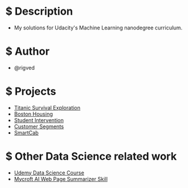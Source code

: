# $ Description
* My solutions for Udacity's Machine Learning nanodegree curriculum.

# $ Author
* @rigved

# $ Projects
* [Titanic Survival Exploration](https://github.com/rigved/udacity-machine-learning/tree/master/projects/titanic_survival_exploration)
* [Boston Housing](https://github.com/rigved/udacity-machine-learning/tree/master/projects/boston_housing)
* [Student Intervention](https://github.com/rigved/udacity-machine-learning/tree/master/projects/student_intervention)
* [Customer Segments](https://github.com/rigved/udacity-machine-learning/tree/master/projects/creating_customer_segments)
* [SmartCab](https://github.com/rigved/udacity-machine-learning/tree/master/projects/smartcab)

# $ Other Data Science related work
* [Udemy Data Science Course](https://rigved.github.io/udemy-data-science-course/)
* [Mycroft AI Web Page Summarizer Skill](https://rigved.github.io/webpage-summarizer-skill/)
